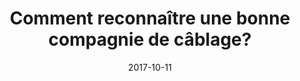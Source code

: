 ---
title: "Comment reconnaître une bonne compagnie de câblage?"
date: 2017-10-11
draft: true
noindex: true
---